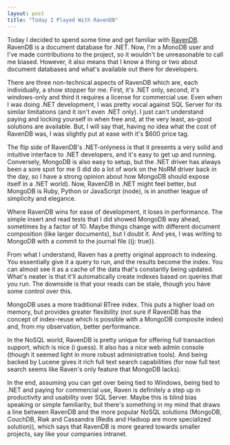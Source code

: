 ```yaml
---
layout: post
title: "Today I Played With RavenDB"
---
```


Today I decided to spend some time and get familiar with [RavenDB](http://ravendb.net/). RavenDB is a document database for .NET. Now, I'm a MonoDB user and I've made contributions to the project, so it wouldn't be unreasonable to call me biased. However, it also means that I know a thing or two about document databases and what's available out there for developers.

There are three non-technical aspects of RavenDB which are, each individually, a show stopper for me. First, it's .NET only, second, it's windows-only and third it requires a license for commercial use. Even when I was doing .NET development, I was pretty vocal against SQL Server for its similar limitations (and it isn't even .NET only). I just can't understand paying and locking yourself in when free and, at the very least, as-good solutions are available. But, I will say that, having no idea what the cost of RavenDB was, I was slightly put at ease with it's $600 price tag.

The flip side of RavenDB's .NET-onlyness is that it presents a very solid and intuitive interface to .NET developers, and it's easy to get up and running. Conversely, MongoDB is also easy to setup, but the .NET driver has always been a sore spot for me (I did do a lot of work on the NoRM driver back in the day, so I have a strong opinion about how MongoDB should expose itself in a .NET world). Now, RavenDB in .NET might feel better, but MongoDB is Ruby, Python or JavaScript (node), is in another league of simplicity and elegance. 

Where RavenDB wins for ease of development, it loses in performance. The simple insert and read tests that I did showed MongoDB way ahead, sometimes by a factor of 10. Maybe things change with different document composition (like larger documents), but I doubt it. And yes, I was writing to MongoDB with a commit to the journal file ({j: true}).

From what I understand, Raven has a pretty original approach to indexing. You essentially give it a query to run, and the results become the index. You can almost see it as a cache of the data that's constantly being updated. What's neater is that it'll automatically create indexes based on queries that you run. The downside is that your reads can be stale, though you have some control over this.

MongoDB uses a more traditional BTree index. This puts a higher load on memory, but provides greater flexibility (not sure if RavenDB has the concept of index-reuse which is possible with a MongoDB composite index) and, from my observation, better performance. 

In the NoSQL world, RavenDB is pretty unique for offering full transaction support, which is nice (i guess). It also has a nice web admin console (though it seemed light in more robust administrative tools). And being backed by Lucene gives it rich full text search capabilities (for now full text search seems like Raven's only feature that MongoDB lacks).

In the end, assuming you can get over being tied to Windows, being tied to .NET and paying for commercial use, Raven is definitely a step up in productivity and usability over SQL Server. Maybe this is blind bias speaking or simple familiarity, but there's something in my mind that draws a line between RavenDB and the more popular NoSQL solutions (MongoDB, CouchDB, Riak and Cassandra (Redis and Hadoop are more specialized solution)), which says that RavenDB is more geared towards smaller projects, say like your companies intranet.